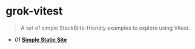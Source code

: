 # grok-vitest

> A set of simple StackBlitz-friendly examples to explore using Vitest.

- *01* [**Simple Static Site**](https://stackblitz.com/github/dagilleland/grok-vitest/examples/../../../../../../examples/01-Simple-Static-Site/)
